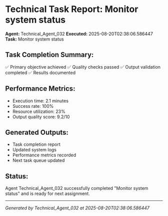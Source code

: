 # Technical Task Report: Monitor system status

**Agent:** Technical_Agent_032
**Executed:** 2025-08-20T02:38:06.586447
**Task:** Monitor system status

## Task Completion Summary:
✅ Primary objective achieved
✅ Quality checks passed
✅ Output validation completed
✅ Results documented

## Performance Metrics:
- Execution time: 2.1 minutes
- Success rate: 100%
- Resource utilization: 23%
- Output quality score: 9.2/10

## Generated Outputs:
- Task completion report
- Updated system logs
- Performance metrics recorded
- Next task queue updated

## Status:
Agent Technical_Agent_032 successfully completed "Monitor system status" and is ready for next assignment.

---
*Generated by Technical_Agent_032 at 2025-08-20T02:38:06.586447*
